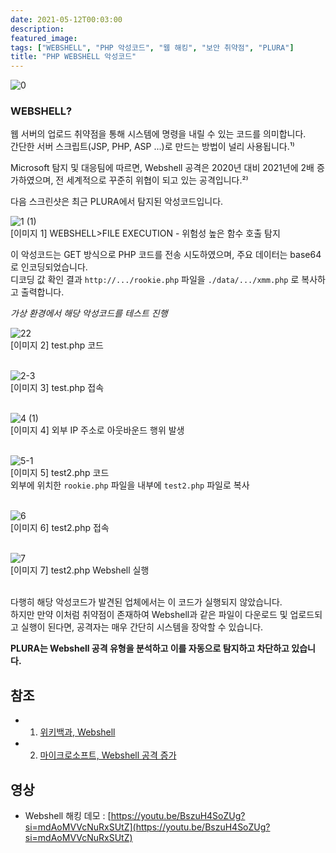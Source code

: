 ```yaml
---
date: 2021-05-12T00:03:00
description: 
featured_image: 
tags: ["WEBSHELL", "PHP 악성코드", "웹 해킹", "보안 취약점", "PLURA"]
title: "PHP WEBSHELL 악성코드"
---
```


![0](https://github.com/user-attachments/assets/fb870851-88a2-4591-8cc0-fc159d7eb73b)

### WEBSHELL?
웹 서버의 업로드 취약점을 통해 시스템에 명령을 내릴 수 있는 코드를 의미합니다.  
간단한 서버 스크립트(JSP, PHP, ASP ...)로 만드는 방법이 널리 사용됩니다.¹⁾

Microsoft 탐지 및 대응팀에 따르면, Webshell 공격은 2020년 대비 2021년에 2배 증가하였으며, 전 세계적으로 꾸준히 위협이 되고 있는 공격입니다.²⁾

다음 스크린샷은 최근 PLURA에서 탐지된 악성코드입니다.

![1 (1)](https://github.com/user-attachments/assets/1df3a84e-5fcc-48ff-9229-0c4a7a9ea54d)<br>
[이미지 1] WEBSHELL>FILE EXECUTION - 위험성 높은 함수 호출 탐지

이 악성코드는 GET 방식으로 PHP 코드를 전송 시도하였으며, 주요 데이터는 base64로 인코딩되었습니다.  
디코딩 값 확인 결과 `http://.../rookie.php` 파일을 `./data/.../xmm.php` 로 복사하고 출력합니다.

*가상 환경에서 해당 악성코드를 테스트 진행*

![22](https://github.com/user-attachments/assets/7f263c6d-1c0f-495b-b51e-6c42ba607d4b)<br>
[이미지 2] test.php 코드<br><br>

![2-3](https://github.com/user-attachments/assets/66104249-74ed-4817-8f12-bb28b345a420)<br>
[이미지 3] test.php 접속<br><br>

![4 (1)](https://github.com/user-attachments/assets/06f4abc5-75fb-4313-b50b-c481bc813e0e)<br>
[이미지 4] 외부 IP 주소로 아웃바운드 행위 발생<br><br>

![5-1](https://github.com/user-attachments/assets/2912c085-8013-4bd5-a451-dd5c6bb3287f)<br>
[이미지 5] test2.php 코드  
외부에 위치한 `rookie.php` 파일을 내부에 `test2.php` 파일로 복사<br><br>

![6](https://github.com/user-attachments/assets/f9bfae03-d992-48dc-a470-15836c3c3f10)<br>
[이미지 6] test2.php 접속<br><br>

![7](https://github.com/user-attachments/assets/946b893f-32e5-45e1-a782-b7f9b08150ae)<br>
[이미지 7] test2.php Webshell 실행<br><br>

다행히 해당 악성코드가 발견된 업체에서는 이 코드가 실행되지 않았습니다.  
하지만 만약 이처럼 취약점이 존재하여 Webshell과 같은 파일이 다운로드 및 업로드되고 실행이 된다면, 공격자는 매우 간단히 시스템을 장악할 수 있습니다.

**PLURA는 Webshell 공격 유형을 분석하고 이를 자동으로 탐지하고 차단하고 있습니다.**

## 참조
- 1) [위키백과, Webshell](https://ko.wikipedia.org/wiki/%EC%9B%B9_%EC%85%B8)
- 2) [마이크로소프트, Webshell 공격 증가](https://www.microsoft.com/security/blog/2021/02/11/web-shell-attacks-continue-to-rise/)

## 영상
- Webshell 해킹 데모 : [https://youtu.be/BszuH4SoZUg?si=mdAoMVVcNuRxSUtZ](https://youtu.be/BszuH4SoZUg?si=mdAoMVVcNuRxSUtZ)
